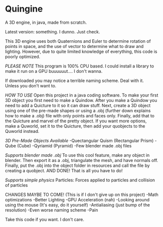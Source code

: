 # Quingine
A 3D engine, in java, made from scratch.

Latest version: something. I dunno. Just check.

This 3D engine uses both Quaternions and Euler to determine rotation of points in space,
and the use of vector to determine what to draw and lighting.
However, due to quite limited knowledge of everything,
this code is poorly optimized.

*PLEASE NOTE*
This program is 100% CPU based. I could install a library to
make it run on a GPU buuuuuut.... I don't wanna.

If downloaded you may notice a terrible naming scheme.
Deal with it. Unless you don't want to.

*HOW TO USE*
Open this project in a java coding software. To make your first 3D object you first need to make a Quindow.
After you make a Quindow you need to add a Quicture to it so it can draw stuff. Next, create a 3D object 
using one of the pre-made shapes or using a .obj (further down explains how to make a .obj) file with only points and faces only. Finally, add that to 
the Quicture and marvel of the pretty object. If you want more options, make a Quworld, set it to the Quicture, then add your quobjects to the
Quworld instead.

*3D Pre-Made Objects Available*
-Quectangular Quism (Rectangular Prism)
-Qube (Cube)
-Qyriamid (Pyramid)
-Few blender made .obj files

*Supports blender made .obj*
To use this cool feature, make any object in blender. Then export it as a .obj, triangulate the mesh, and have normals off. Finally, put the .obj into the
object folder in resources and call the file by creating a quobject. AND DONE! That is all you have to do! 

*Supports simple physics*
Particles: Forces applied to particles and collision of particles

CHANGES MAYBE TO COME! (This is if I don't give up on this project)
-Math optimizations
-Better Lighting
-GPU Acceleration (nah)
-Looking around using the mouse (It's easy, do it yourself)
-Antialiasing (just bump of the resolution)
-Even worse naming scheme
-Pain

Take this code if you want. I don't care.
